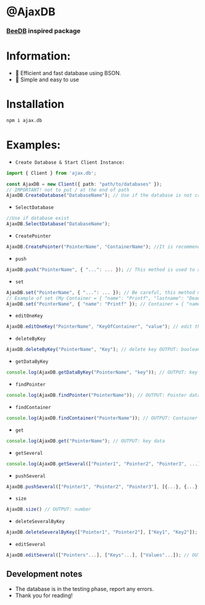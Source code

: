 # @AjaxDB
### [BeeDB](https://github.com/theMarzon/BeeDB) inspired package
# Information:
- :wrench: Efficient and fast database using BSON.
- :butterfly: Simple and easy to use

# Installation
```sh
npm i ajax.db
```

# Examples:
- `Create Database & Start Client Instance:`
```ts
import { Client } from 'ajax.db';

const AjaxDB = new Client({ path: "path/to/databases" });
// IMPORTANT! not to put / at the end of path
AjaxDB.CreateDatabase("DatabaseName"); // Use if the database is not created - OUTPUT: boolean
```
- `SelectDatabase`
```ts
//Use if database exist
AjaxDB.SelectDatabase("DatabaseName");
```
- `CreatePointer`
```ts
AjaxDB.CreatePointer("PointerName", "ContainerName"); //It is recommended to put everything together
```
- `push`
```ts
AjaxDB.push("PointerName", { "...": ... }); // This method is used to add elements, it accepts an object with any data type as long as it follows the syntax. (IMPORTANT: the key must be defined in quotes) OUTPUT: boolean
```
- `set`
```ts
AjaxDB.set("PointerName", { "...": ... }); // Be careful, this method modifies all elements. OUTPUT: boolean
// Example of set (My Container = { "name": "Printf", "lastname": "Dead" })
AjaxDB.set("PointerName", { "name": "Printf" }); // Container = { "name": "Printf" }
```
- `editOneKey`
```ts
AjaxDB.editOneKey("PointerName", "KeyOfContainer", "value"); // edit the data of a single data OUTPUT: boolean
```
- `deleteByKey`
```ts
AjaxDB.deleteByKey("PointerName", "Key"); // delete key OUTPUT: boolean
```
- `getDataByKey`
```ts
console.log(AjaxDB.getDataByKey("PointerName", "key")); // OUTPUT: key data
```
- `findPointer`
```ts
console.log(AjaxDB.findPointer("PointerName")); // OUTPUT: Pointer data
```
- `findContainer`
```ts
console.log(AjaxDB.findContainer("PointerName")); // OUTPUT: Container data
```
- `get`
```ts
console.log(AjaxDB.get("PointerName"); // OUTPUT: key data
```
- `getSeveral`
```ts
console.log(AjaxDB.getSeveral(["Pointer1", "Pointer2", "Pointer3", ...])); // OUTPUT: object
```
- `pushSeveral`
```ts
AjaxDB.pushSeveral(["Pointer1", "Pointer2", "Pointer3"], [{...}, {...}, {...}]); // OUTPUT: boolean
```
- `size`
```ts
AjaxDB.size() // OUTPUT: number
```
- `deleteSeveralByKey`
```ts
AjaxDB.deleteSeveralByKey(["Pointer1", "Pointer2"], ["Key1", "Key2"]); // OUTPUT: boolean
```
- `editSeveral`
```ts
AjaxDB.editSeveral(["Pointers"...], ["Keys"...], ["Values"...]); // OUTPUT: boolean
```

## Development notes
- The database is in the testing phase, report any errors.
- Thank you for reading!
